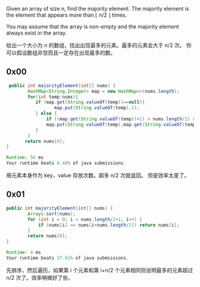Given an array of size n, find the majority element. The majority element is the element that appears more than ⌊ n/2 ⌋ times.

You may assume that the array is non-empty and the majority element always exist in the array.  

给出一个大小为 n 的数组，找出出现最多的元素。最多的元素会大于 n/2 次。  你可以假设数组非空而且一定存在出现最多的数。


## 0x00

```java
 public int majorityElement(int[] nums) {
        HashMap<String,Integer> map = new HashMap<>(nums.length);
        for(int temp:nums){
           if (map.get(String.valueOf(temp))==null){
                  map.put(String.valueOf(temp),1);
           } else {
               if ((map.get(String.valueOf(temp))+1) > nums.length/2) return temp;
               map.put(String.valueOf(temp),map.get(String.valueOf(temp))+1);
           }
        }
       return nums[0];
}

Runtime: 56 ms
Your runtime beats 0.48% of java submissions.
```
用元素本身作为 key，value 存放次数。超多 n/2 次就返回。  但是效率太差了。

## 0x01
```java
public int majorityElement(int[] nums) {
        Arrays.sort(nums);
        for (int i = 0; i < nums.length/2+1; i++) {
            if (nums[i] == nums[i+nums.length/2]) return nums[i];
        }
        return nums[0];
}

Runtime: 4 ms
Your runtime beats 37.01% of java submissions.
```

先排序，然后遍历，如果第 i 个元素和第 i+n/2 个元素相同则说明最多的元素超过 n/2 次了。效率稍微好了些。
